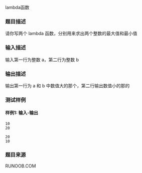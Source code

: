 lambda函数

### 题目描述

请你写两个 lambda 函数，分别用来求出两个整数的最大值和最小值

### 输入描述

输入第一行为整数 a，第二行为整数 b

### 输出描述

输出第一行为 a 和 b 中数值大的那个，第二行输出数值小的那的

### 测试样例

#### 样例1: 输入-输出

```
10
20
```

```
20
10
```

### 题目来源

RUNOOB.COM